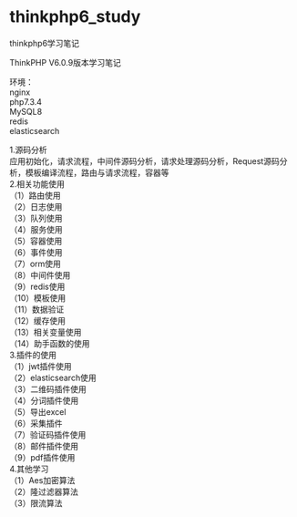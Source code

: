 # thinkphp6_study
thinkphp6学习笔记

ThinkPHP V6.0.9版本学习笔记

环境：     
     nginx   
     php7.3.4  
     MySQL8  
     redis  
     elasticsearch  

1.源码分析     
    应用初始化，请求流程，中间件源码分析，请求处理源码分析，Request源码分析，模板编译流程，路由与请求流程，容器等   
2.相关功能使用   
   （1）路由使用    
   （2）日志使用    
   （3）队列使用    
   （4）服务使用    
   （5）容器使用    
   （6）事件使用    
   （7）orm使用     
   （8）中间件使用    
   （9）redis使用    
   （10）模板使用    
   （11）数据验证   
   （12）缓存使用   
   （13）相关变量使用   
   （14）助手函数的使用   
3.插件的使用   
    （1）jwt插件使用      
    （2）elasticsearch使用  
    （3）二维码插件使用   
    （4）分词插件使用  
    （5）导出excel   
    （6）采集插件   
    （7）验证码插件使用   
    （8）邮件插件使用  
    （9）pdf插件使用  
4.其他学习   
  （1）Aes加密算法   
  （2）隆过滤器算法  
  （3）限流算法   



